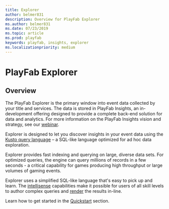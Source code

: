 ```yaml
---
title: Explorer
author: belmer831
description: Overview for PlayFab Explorer
ms.author: belmer831
ms.date: 07/23/2019    
ms.topic: article
ms.prod: playfab
keywords: playfab, insights, explorer
ms.localizationpriority: medium
---
```


# PlayFab Explorer

## Overview

The PlayFab Explorer is the primary window into event data collected by your title and services. The data is stored in PlayFab Insights, an in-development offering designed to provide a complete back-end solution for data and analytics. For more information on the PlayFab Insights vision and strategy, see our [webinar](https://www.youtube.com/channel/UCaCZHrQg_-qPrYIVsTFuUHg). 

Explorer is designed to let you discover insights in your event data using the [Kusto query language](https://docs.microsoft.com/en-us/azure/data-explorer/kusto/query) – a SQL-like language optimized for ad hoc data exploration. 

Explorer provides fast indexing and querying on large, diverse data sets. For optimized queries, the engine can query millions of records in a few seconds - a critical capability for games producing high throughput or large volumes of gaming events.

Explorer uses a simplified SQL-like language that's easy to pick up and learn. The [intellisense](https://docs.microsoft.com/azure/data-explorer/write-queries) capabilities make it possible for users of all skill levels to author complex queries and [render](https://docs.microsoft.com/azure/kusto/query/renderoperator) the results in-line.

Learn how to get started in the [Quickstart](quickstart.md) section. 
